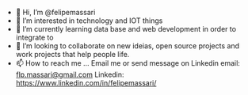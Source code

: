 - 👋 Hi, I’m @felipemassari
- 👀 I’m interested in technology and IOT things
- 🌱 I’m currently learning data base and web development in order to integrate to 
- 💞️ I’m looking to collaborate on new ideias, open source projects and work projects that help people life.
- 📫 How to reach me ...
      Email me or send message on Linkedin
      email: flp.massari@gmail.com
      Linkedin: https://www.linkedin.com/in/felipemassari/

<!---
felipemassari/felipemassari is a ✨ special ✨ repository because its `README.md` (this file) appears on your GitHub profile.
You can click the Preview link to take a look at your changes.
--->
